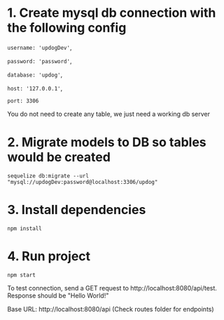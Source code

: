 # 1. Create mysql db connection with the following config
`username: 'updogDev'`,

`password: 'password'`,

`database: 'updog'`,

`host: '127.0.0.1'`,

`port: 3306`

You do not need to create any table, we just need a working db server

# 2. Migrate models to DB so tables would be created

`sequelize db:migrate --url "mysql://updogDev:password@localhost:3306/updog"`

# 3. Install dependencies

`npm install`

# 4. Run project

`npm start`

To test connection, send a GET request to http://localhost:8080/api/test. Response should be "Hello World!" 

Base URL: http://localhost:8080/api (Check routes folder for endpoints)
